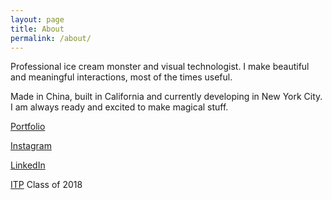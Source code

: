 ```yaml
---
layout: page
title: About
permalink: /about/
---
```


Professional ice cream monster and visual technologist.
I make beautiful and meaningful interactions, most of the times useful.

Made in China, built in California and currently developing in New York City. I am always ready and excited to make magical stuff.



[Portfolio](http://cgao.me/)

[Instagram](https://www.instagram.com/chloe.ative/)

[LinkedIn](https://www.linkedin.com/in/cchanggao)


[ITP](http://tisch.nyu.edu/itp) Class of 2018
